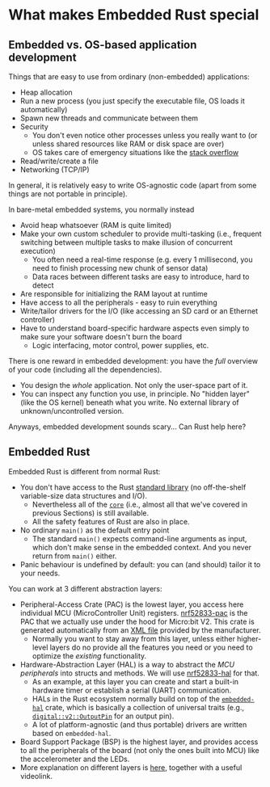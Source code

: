 # What makes Embedded Rust special

## Embedded vs. OS-based application development
Things that are easy to use from ordinary (non-embedded) applications:
+ Heap allocation
+ Run a new process (you just specify the executable file, OS loads it automatically)
+ Spawn new threads and communicate between them
+ Security
  + You don't even notice other processes unless you really want to (or unless shared resources like RAM or disk space are over)
  + OS takes care of emergency situations like the [stack overflow](https://en.wikipedia.org/wiki/Stack_overflow)
+ Read/write/create a file
+ Networking (TCP/IP)

In general, it is relatively easy to write OS-agnostic code (apart from some things are not portable in principle).

In bare-metal embedded systems, you normally instead
+ Avoid heap whatsoever (RAM is quite limited)
+ Make your own custom scheduler to provide multi-tasking (i.e., frequent switching between multiple tasks to make illusion of concurrent execution)
  + You often need a real-time response (e.g. every 1 millisecond, you need to finish processing new chunk of sensor data)
  + Data races between different tasks are easy to introduce, hard to detect
+ Are responsible for <!-- writing your application into permanent (flash) memory and then --> initializing the RAM layout at runtime
+ Have access to all the peripherals - easy to ruin everything
+ Write/tailor drivers for the I/O (like accessing an SD card or an Ethernet controller)
+ Have to understand board-specific hardware aspects even simply to make sure your software doesn't burn the board
  + Logic interfacing, motor control, power supplies, etc.

There is one reward in embedded development: you have the _full_ overview of your code (including all the dependencies).
+ You design the _whole_ application. Not only the user-space part of it.
+ You can inspect any function you use, in principle. No "hidden layer" (like the OS kernel) beneath what you write. No external library of unknown/uncontrolled version.

Anyways, embedded development sounds scary... Can Rust help here?

## Embedded Rust
Embedded Rust is different from normal Rust:
+ You don't have access to the Rust [standard library](https://doc.rust-lang.org/std/) (no off-the-shelf variable-size data structures and I/O).
  + Nevertheless all of the [`core`](https://doc.rust-lang.org/core/) (i.e., almost all that we've covered in previous Sections) is still available.
  + All the safety features of Rust are also in place.
+ No ordinary `main()` as the default entry point <!-- : you have to do the steps preceding `main()` as well. -->
  + The standard `main()` expects command-line arguments as input, which don't make sense in the embedded context. And you never return from `main()` either.
+ Panic behaviour is undefined by default: you can (and should) tailor it to your needs.

You can work at 3 different abstraction layers:
+ Peripheral-Access Crate (PAC) is the lowest layer, you access here individual MCU (MicroController Unit) registers. [nrf52833-pac](https://crates.io/crates/nrf52833-pac/) is the PAC that we actually use under the hood for Micro:bit V2. This crate is generated automatically from an [XML file](https://raw.githubusercontent.com/nrf-rs/nrf-pacs/master/svds/nrf52833.svd) provided by the manufacturer.
  + Normally you want to stay away from this layer, unless either higher-level layers do no provide all the features you need or you need to optimize the _existing_ functionality.
+ Hardware-Abstraction Layer (HAL) is a way to abstract the _MCU peripherals_ into structs and methods. We will use [nrf52833-hal](https://crates.io/crates/nrf52833-hal) for that.
  + As an example, at this layer you can create and start a built-in hardware timer or establish a serial (UART) communication.
  + HALs in the Rust ecosystem normally build on top of the [`embedded-hal`](https://docs.rs/embedded-hal/) crate, which is basically a collection of universal traits (e.g., [`digital::v2::OutputPin`](https://docs.rs/embedded-hal/latest/embedded_hal/digital/v2/trait.OutputPin.html) for an output pin).
  + A lot of platform-agnostic (and thus portable) drivers are written based on `embedded-hal`.
+ Board Support Package (BSP) is the highest layer, and provides access to all the peripherals of the board (not only the ones built into MCU) like the accelerometer and the LEDs.
+ More explanation on different layers is [here](https://docs.rust-embedded.org/discovery/microbit/04-meet-your-hardware/terminology.html), together with a useful videolink.
